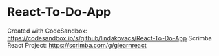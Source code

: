 # React-To-Do-App
Created with CodeSandbox: https://codesandbox.io/s/github/lindakovacs/React-To-Do-App 
Scrimba React Project: https://scrimba.com/g/glearnreact


